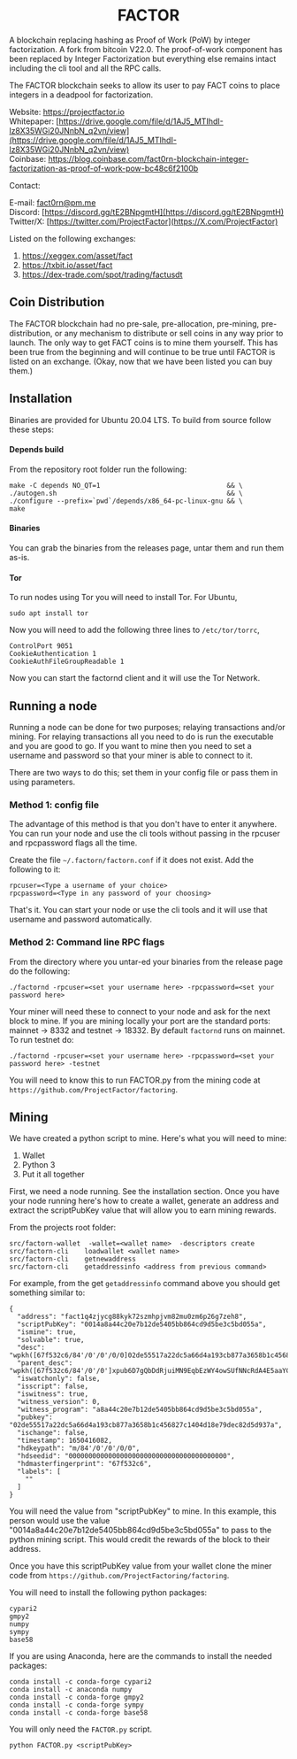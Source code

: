 #  <div align="center">  FACTOR  </div>

A blockchain replacing hashing as Proof of Work (PoW) by integer factorization. A fork from bitcoin V22.0. The proof-of-work component has been replaced by Integer Factorization but everything else remains intact including the cli tool and all the RPC calls.

The FACTOR blockchain seeks to allow its user to pay FACT coins to place integers in a deadpool for factorization. 

Website: https://projectfactor.io <br>
Whitepaper: [https://drive.google.com/file/d/1AJ5_MTIhdI-lz8X35WGi20JNnbN_q2vn/view](https://drive.google.com/file/d/1AJ5_MTIhdI-lz8X35WGi20JNnbN_q2vn/view) <br>
Coinbase: https://blog.coinbase.com/fact0rn-blockchain-integer-factorization-as-proof-of-work-pow-bc48c6f2100b <br>

Contact:

E-mail: fact0rn@pm.me <br>
Discord: [https://discord.gg/tE2BNpgmtH](https://discord.gg/tE2BNpgmtH) <br>
Twitter/X: [https://twitter.com/ProjectFactor](https://X.com/ProjectFactor) <br>

Listed on the following exchanges:
1. https://xeggex.com/asset/fact <br>
2. https://txbit.io/asset/fact <br>
3. https://dex-trade.com/spot/trading/factusdt <br>

## Coin Distribution

The FACTOR blockchain had no pre-sale, pre-allocation, pre-mining, pre-distribution, or any mechanism to distribute or sell coins in any way prior to launch. The only way to get FACT coins is to mine them yourself. This has been true from the beginning and will continue to be true until FACTOR is listed on an exchange. (Okay, now that we have been listed you can buy them.)

## Installation

Binaries are provided for Ubuntu 20.04 LTS. To build from source follow these steps:

#### Depends build
From the repository root folder run the following:
```
make -C depends NO_QT=1                                && \
./autogen.sh                                           && \
./configure --prefix=`pwd`/depends/x86_64-pc-linux-gnu && \ 
make
```
    
#### Binaries

You can grab the binaries from the releases page, untar them and run them as-is.

#### Tor

To run nodes using Tor you will need to install Tor. For Ubuntu,

```
sudo apt install tor 
```

Now you will need to add the following three lines to ``/etc/tor/torrc``,

```
ControlPort 9051
CookieAuthentication 1
CookieAuthFileGroupReadable 1
```

Now you can start the factornd client and it will use the Tor Network.

## Running a node

Running a node can be done for two purposes; relaying transactions and/or mining. For relaying transactions
all you need to do is run the executable and you are good to go. If you want to mine then you need to set
a username and password so that your miner is able to connect to it. 

There are two ways to do this; set them in your config file or pass them in using parameters. 

### Method 1: config file

The advantage of this method is that you don't have to enter it anywhere. You can run your node and use
the cli tools without passing in the rpcuser and rpcpassword flags all the time. 

Create the file ``~/.factorn/factorn.conf`` if it does not exist. Add the following to it:

```
rpcuser=<Type a username of your choice>
rpcpassword=<Type in any password of your choosing>
```

That's it. You can start your node or use the cli tools and it will use that username and password automatically.

### Method 2: Command line RPC flags

From the directory where you untar-ed your binaries from the release page do the following:

```
./factornd -rpcuser=<set your username here> -rpcpassword=<set your password here>
```

Your miner will need these to connect to your node and ask for the next block to mine. If you are mining locally
your port are the standard ports: mainnet -> 8332 and testnet -> 18332. By default ``factornd`` runs on mainnet.
To run testnet do:

```
./factornd -rpcuser=<set your username here> -rpcpassword=<set your password here> -testnet
```
You will need to know this to run FACTOR.py from the mining code at ``https://github.com/ProjectFactor/factoring``.
 

## Mining

We have created a python script to mine. Here's what you will need to mine:

1. Wallet
2. Python 3
3. Put it all together

First, we need a node running. See the installation section. Once you have your
node running here's how to create a wallet, generate an address and extract the 
scriptPubKey value that will allow you to earn mining rewards.


From the projects root folder:

```
src/factorn-wallet  -wallet=<wallet name>  -descriptors create
src/factorn-cli    loadwallet <wallet name>
src/factorn-cli    getnewaddress
src/factorn-cli    getaddressinfo <address from previous command>
```

For example, from the get ``getaddressinfo`` command above you should get something
similar to:

```
{
  "address": "fact1q4zjycg88kyk72szmhpjvm82mu0zm6p26g7zeh8",
  "scriptPubKey": "0014a8a44c20e7b12de5405bb864cd9d5be3c5bd055a",
  "ismine": true,
  "solvable": true,
  "desc": "wpkh([67f532c6/84'/0'/0'/0/0]02de55517a22dc5a66d4a193cb877a3658b1c456827c1404d18e79dec82d5d937a)#0hcn4tny",
  "parent_desc": "wpkh([67f532c6/84'/0'/0']xpub6D7gQbDdRjuiMN9EqbEzWY4owSUfNNcRdA4E5aaYCX4VoRPMzgeaF4C15D6hSCUpvUkZvjKJTLktDVvjZ3beL8sfW1ATsNQ6qCsAkV6STtr/0/*)#zylutadk",
  "iswatchonly": false,
  "isscript": false,
  "iswitness": true,
  "witness_version": 0,
  "witness_program": "a8a44c20e7b12de5405bb864cd9d5be3c5bd055a",
  "pubkey": "02de55517a22dc5a66d4a193cb877a3658b1c456827c1404d18e79dec82d5d937a",
  "ischange": false,
  "timestamp": 1650416082,
  "hdkeypath": "m/84'/0'/0'/0/0",
  "hdseedid": "0000000000000000000000000000000000000000",
  "hdmasterfingerprint": "67f532c6",
  "labels": [
    ""
  ]
}
```

You will need the value from "scriptPubKey" to mine. In this example, this person
would use the value "0014a8a44c20e7b12de5405bb864cd9d5be3c5bd055a" to pass to the 
python mining script. This would credit the rewards of the block to their address.

Once you have this scriptPubKey value from your wallet clone the miner code from ``https://github.com/ProjectFactoring/factoring``. 

You will need to install the following python packages:

```
cypari2
gmpy2
numpy
sympy
base58
```

If you are using Anaconda, here are the commands to install the needed packages:

```
conda install -c conda-forge cypari2 
conda install -c anaconda numpy 
conda install -c conda-forge gmpy2 
conda install -c conda-forge sympy 
conda install -c conda-forge base58 
```

You will only need the ``FACTOR.py`` script. 

```
python FACTOR.py <scriptPubKey>
```

